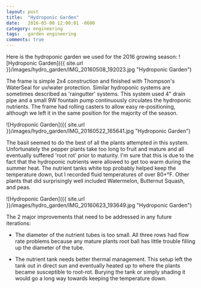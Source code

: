 ```yaml
---
layout: post
title:  "Hydroponic Garden"
date:   2016-05-08 12:00:01 -0600
category: engineering
tags:   garden engineering
comments: true
---
```



Here is the hydroponic garden we used for the 2016 growing season:
![Hydroponic Garden]({{ site.url }}/images/hydro_garden/IMG_20160508_192023.jpg "Hydroponic Garden")

The frame is simple 2x4 construction and finished with Thompson's WaterSeal for uv/water protection. Similar hydroponic systems are sometimes described as 'raingutter' systems. This system used 4" drain pipe and a small 9W fountain pump continuously circulates the hydroponic nutrients. The frame had rolling casters to allow easy re-positioning, although we left it in the same position for the majority of the season.

![Hydroponic Garden]({{ site.url }}/images/hydro_garden/IMG_20160522_165641.jpg "Hydroponic Garden")

The basil seemed to do the best of all the plants attempted in this system. Unfortunately the pepper plants take too long to fruit and mature and all eventually suffered 'root rot' prior to maturity. I'm sure that this is due to the fact that the hydroponic nutrients were allowed to get too warm during the summer heat. The nutrient tanks white top probably helped keep the temperature down, but I recorded fluid temperatures of over 80+°F. Other plants that did surprisingly well included Watermelon, Butternut Squash, and peas. 

![Hydroponic Garden]({{ site.url }}/images/hydro_garden/IMG_20160623_193649.jpg "Hydroponic Garden")

The 2 major improvements that need to be addressed in any future iterations:
 - The diameter of the nutrient tubes is too small. All three rows had flow rate problems because any mature plants root ball has little trouble filling up the diameter of the tube.
 
 - The nutrient tank needs better thermal management. This setup left the tank out in direct sun and eventually heated up to where the plants became susceptible to root-rot. Burying the tank or simply shading it would go a long way towards keeping the temperature down.


